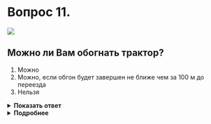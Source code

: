# Вопрос 11.

![](https://s.drom.ru/i24228/pdd/tickets/2016/1543885466.jpg)

## Можно ли Вам обогнать трактор?

1. Можно
2. Можно, если обгон будет завершен не ближе чем за 100 м до переезда
3. Нельзя

<details>
<summary><b>Показать ответ</b></summary>
Правильный ответ: 2
</details>
<details>
<summary><b>Подробнее</b></summary>
Обгон запрещён на железнодорожных переездах и ближе, чем за 100 м перед ними. В данной ситуации действие происходит вне населённого пункта, согласно знаку 1.4.1 «Приближение к железнодорожному переезду» до железнодорожного переезда расстояние не менее 150-300 м.
Поэтому вы можете совершить обгон трактора, если уверены, что успеете его завершить за 100 м до переезда.
(«Дорожные знаки», пункт 11.4 ПДД)
</details>
